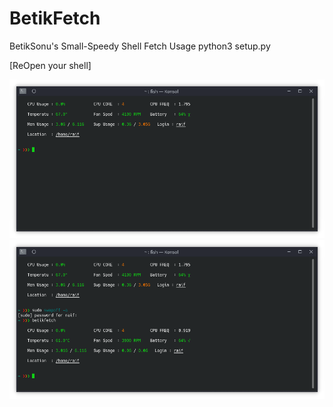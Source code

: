 # BetikFetch
BetikSonu's Small-Speedy Shell Fetch
Usage 
    python3 setup.py
 
[ReOpen your shell]

<img src="https://github.com/BetikSonu/BetikFetch/blob/master/images/example_1.png">

<img src="https://github.com/BetikSonu/BetikFetch/blob/master/images/example_2.png">
